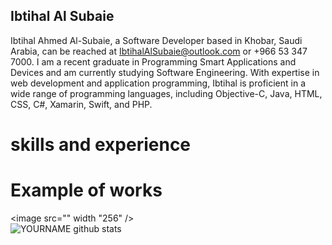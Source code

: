 ## Ibtihal Al Subaie


Ibtihal Ahmed Al-Subaie, a Software Developer based in Khobar, Saudi Arabia, can be reached at IbtihalAlSubaie@outlook.com or +966 53 347 7000. I am a recent graduate in Programming Smart Applications and Devices and am currently studying Software Engineering. With expertise in web development and application programming, Ibtihal is proficient in a wide range of programming languages, including Objective-C, Java, HTML, CSS, C#, Xamarin, Swift, and PHP.


# skills and experience

# Example of works
<image src="" width "256" />   
![YOURNAME github stats](https://github-readme-stats.vercel.app/api?username=IbtihalAlsubaie&show_icons=true&hide_border=true)
